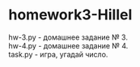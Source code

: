 # homework3-Hillel<br>
hw-3.py - домашнее задание № 3.<br>
hw-4.py - домашнее задание № 4. <br>
task.py - игра, угадай число.
